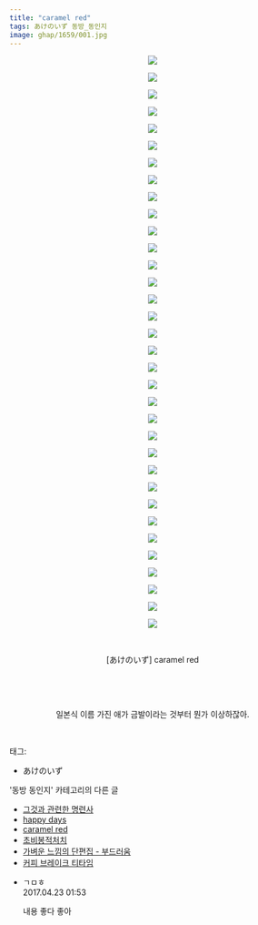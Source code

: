 ```yaml
---
title: "caramel red"
tags: あけのいず 동방_동인지
image: ghap/1659/001.jpg
---
```

<div class="article">
<p style="text-align: center; clear: none; float: none;"><img src="{{ site.nasurl }}/ghap/1659/001.jpg"/></p>
<p style="text-align: center; clear: none; float: none;"><img src="{{ site.nasurl }}/ghap/1659/002.jpg"/></p>
<p style="text-align: center; clear: none; float: none;"><img src="{{ site.nasurl }}/ghap/1659/003.jpg"/></p>
<p style="text-align: center; clear: none; float: none;"><img src="{{ site.nasurl }}/ghap/1659/004.jpg"/></p>
<p style="text-align: center; clear: none; float: none;"><img src="{{ site.nasurl }}/ghap/1659/005.jpg"/></p>
<p style="text-align: center; clear: none; float: none;"><img src="{{ site.nasurl }}/ghap/1659/006.jpg"/></p>
<p style="text-align: center; clear: none; float: none;"><img src="{{ site.nasurl }}/ghap/1659/007.jpg"/></p>
<p style="text-align: center; clear: none; float: none;"><img src="{{ site.nasurl }}/ghap/1659/008.jpg"/></p>
<p style="text-align: center; clear: none; float: none;"><img src="{{ site.nasurl }}/ghap/1659/009.jpg"/></p>
<p style="text-align: center; clear: none; float: none;"><img src="{{ site.nasurl }}/ghap/1659/010.jpg"/></p>
<p style="text-align: center; clear: none; float: none;"><img src="{{ site.nasurl }}/ghap/1659/011.jpg"/></p>
<p style="text-align: center; clear: none; float: none;"><img src="{{ site.nasurl }}/ghap/1659/012.jpg"/></p>
<p style="text-align: center; clear: none; float: none;"><img src="{{ site.nasurl }}/ghap/1659/013.jpg"/></p>
<p style="text-align: center; clear: none; float: none;"><img src="{{ site.nasurl }}/ghap/1659/014.jpg"/></p>
<p style="text-align: center; clear: none; float: none;"><img src="{{ site.nasurl }}/ghap/1659/015.jpg"/></p>
<p style="text-align: center; clear: none; float: none;"><img src="{{ site.nasurl }}/ghap/1659/016.jpg"/></p>
<p style="text-align: center; clear: none; float: none;"><img src="{{ site.nasurl }}/ghap/1659/017.jpg"/></p>
<p style="text-align: center; clear: none; float: none;"><img src="{{ site.nasurl }}/ghap/1659/018.jpg"/></p>
<p style="text-align: center; clear: none; float: none;"><img src="{{ site.nasurl }}/ghap/1659/019.jpg"/></p>
<p style="text-align: center; clear: none; float: none;"><img src="{{ site.nasurl }}/ghap/1659/020.jpg"/></p>
<p style="text-align: center; clear: none; float: none;"><img src="{{ site.nasurl }}/ghap/1659/021.jpg"/></p>
<p style="text-align: center; clear: none; float: none;"><img src="{{ site.nasurl }}/ghap/1659/022.jpg"/></p>
<p style="text-align: center; clear: none; float: none;"><img src="{{ site.nasurl }}/ghap/1659/023.jpg"/></p>
<p style="text-align: center; clear: none; float: none;"><img src="{{ site.nasurl }}/ghap/1659/024.jpg"/></p>
<p style="text-align: center; clear: none; float: none;"><img src="{{ site.nasurl }}/ghap/1659/025.jpg"/></p>
<p style="text-align: center; clear: none; float: none;"><img src="{{ site.nasurl }}/ghap/1659/026.jpg"/></p>
<p style="text-align: center; clear: none; float: none;"><img src="{{ site.nasurl }}/ghap/1659/027.jpg"/></p>
<p style="text-align: center; clear: none; float: none;"><img src="{{ site.nasurl }}/ghap/1659/028.jpg"/></p>
<p style="text-align: center; clear: none; float: none;"><img src="{{ site.nasurl }}/ghap/1659/029.jpg"/></p>
<p style="text-align: center; clear: none; float: none;"><img src="{{ site.nasurl }}/ghap/1659/030.jpg"/></p>
<p style="text-align: center; clear: none; float: none;"><img src="{{ site.nasurl }}/ghap/1659/031.jpg"/></p>
<p style="text-align: center; clear: none; float: none;"><img src="{{ site.nasurl }}/ghap/1659/032.jpg"/></p>
<p style="text-align: center; clear: none; float: none;"><img src="{{ site.nasurl }}/ghap/1659/033.jpg"/></p>
<p style="text-align: center; clear: none; float: none;"><img src="{{ site.nasurl }}/ghap/1659/034.jpg"/></p>
<p style="text-align: center; clear: none; float: none;"><br/></p>
<p style="text-align: center; clear: none; float: none;">[あけのいず] caramel red</p>
<p style="text-align: center; clear: none; float: none;"><br/></p>
<p style="text-align: center; clear: none; float: none;"><br/></p>
<p style="text-align: center; clear: none; float: none;">일본식 이름 가진 애가 금발이라는 것부터 뭔가 이상하잖아.</p>
<p><br/></p>
</div><div class="tagTrail">
<p>태그: </p>
<ul>
<li>あけのいず</li>
</ul>
</div><div class="another">
<p>'동방 동인지' 카테고리의 다른 글</p>
<ul>
<li><a href="/2016-08-17-ghap_1661">그것과 관련한 명련사</a></li>
<li><a href="/2016-08-17-ghap_1660">happy days</a></li>
<li><a href="/2016-08-17-ghap_1659">caramel red</a></li>
<li><a href="/2016-08-17-ghap_1658">초비봉적처치</a></li>
<li><a href="/2016-08-17-ghap_1657">가벼운 느낌의 단편집 - 부드러움</a></li>
<li><a href="/2016-08-17-ghap_1656">커피 브레이크 티타임</a></li>
</ul>
</div><div class="cb_module cb_fluid">
<div class="cb_wrt cb_profile">
<div class="comment">
<ul>
<li class="cb_thumb_off" id="comment14972062">
<div class="cb_comment_area">
<div class="cb_info_area">
<div class="cb_section">
<span class="cb_nick_name">ㄱㅁㅎ</span>
</div>
<div class="cb_section">
<span class="cb_date">2017.04.23 01:53 </span>
</div>
</div>
<div class="cb_dsc_comment">
<p class="cb_dsc">
											내용 좋다 좋아
										</p>
</div>
</div></li>
</ul>
</div>
</div><!-- commentList close -->
</div>
<br/>
<p id="refer"></p>
<br/>
